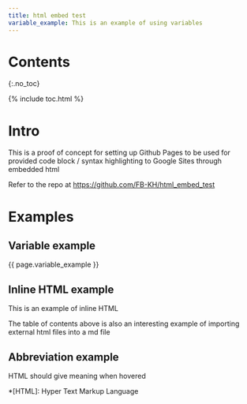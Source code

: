 ```yaml
---
title: html embed test
variable_example: This is an example of using variables
---
```

# Contents
{:.no_toc}

{% include toc.html %}

# Intro

This is a proof of concept for setting up Github Pages to be used for provided code block / syntax highlighting to Google Sites through embedded html

Refer to the repo at https://github.com/FB-KH/html_embed_test 

# Examples

## Variable example

{{ page.variable_example }}

## Inline HTML example

<p>This is an example of inline HTML</p>
The table of contents above is also an interesting example of importing external html files into a md file

## Abbreviation example

HTML should give meaning when hovered

*[HTML]: Hyper Text Markup Language
